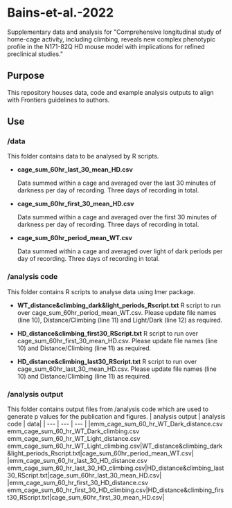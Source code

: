 # Bains-et-al.-2022
Supplementary data and analysis for "Comprehensive longitudinal study of home-cage activity, including climbing, reveals new complex phenotypic profile in the N171-82Q HD mouse model with implications for refined preclinical studies."

## Purpose
This repository houses data, code and example analysis outputs to align with Frontiers guidelines to authors. 

## Use
### /data
This folder contains data to be analysed by R scripts. 
* **cage_sum_60hr_last_30_mean_HD.csv**
     
     Data summed within a cage and averaged over the last 30 minutes of darkness per day of recording. Three days of recording in total. 

* **cage_sum_60hr_first_30_mean_HD.csv**
     
     Data summed within a cage and averaged over the first 30 minutes of darkness per day of recording. Three days of recording in total. 

* **cage_sum_60hr_period_mean_WT.csv**
     
     Data summed within a cage and averaged over light of dark periods per day of recording. Three days of recording in total.

### /analysis code
This folder contains R scripts to analyse data using lmer package. 

* **WT_distance&climbing_dark&light_periods_Rscript.txt**
     R script to run over cage_sum_60hr_period_mean_WT.csv. Please update file names (line 10), Distance/Climbing (line 11) and Light/Dark (line 12) as required. 
     
* **HD_distance&climbing_first30_RScript.txt**
     R script to run over cage_sum_60hr_first_30_mean_HD.csv. Please update file names (line 10) and Distance/Climbing (line 11) as required. 

* **HD_distance&climbing_last30_RScript.txt**
     R script to run over cage_sum_60hr_last_30_mean_HD.csv. Please update file names (line 10) and Distance/Climbing (line 11) as required. 
     
### /analysis output
This folder contains output files from /analysis code which are used to generate p values for the publication and figures. 
| analysis output | analysis code | data| 
| --- | --- | --- |
|emm_cage_sum_60_hr_WT_Dark_distance.csv emm_cage_sum_60_hr_WT_Dark_climbing.csv emm_cage_sum_60_hr_WT_Light_distance.csv emm_cage_sum_60_hr_WT_Light_climbing.csv|WT_distance&climbing_dark&light_periods_Rscript.txt|cage_sum_60hr_period_mean_WT.csv|
|emm_cage_sum_60_hr_last_30_HD_distance.csv emm_cage_sum_60_hr_last_30_HD_climbing.csv|HD_distance&climbing_last30_RScript.txt|cage_sum_60hr_last_30_mean_HD.csv|
|emm_cage_sum_60_hr_first_30_HD_distance.csv emm_cage_sum_60_hr_first_30_HD_climbing.csv|HD_distance&climbing_first30_RScript.txt|cage_sum_60hr_first_30_mean_HD.csv|
